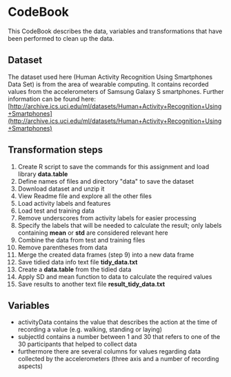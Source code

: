# CodeBook

This CodeBook describes the data, variables and transformations that have been performed to clean up the data.

## Dataset

The dataset used here (Human Activity Recognition Using Smartphones Data Set) is from the area of wearable computing. It contains recorded values from the accelerometers of Samsung Galaxy S smartphones.
Further information can be found here: [http://archive.ics.uci.edu/ml/datasets/Human+Activity+Recognition+Using+Smartphones](http://archive.ics.uci.edu/ml/datasets/Human+Activity+Recognition+Using+Smartphones)

## Transformation steps

1. Create R script to save the commands for this assignment and load library **data.table**
2. Define names of files and directory "data" to save the dataset
3. Download dataset and unzip it
4. View Readme file and explore all the other files
5. Load activity labels and features
6. Load test and training data
7. Remove underscores from activity labels for easier processing
8. Specify the labels that will be needed to calculate the result; only labels containing **mean** or **std** are considered relevant here
9. Combine the data from test and training files
10. Remove parentheses from data
11. Merge the created data frames (step 9) into a new data frame
12. Save tidied data info text file **tidy_data.txt**
13. Create a **data.table** from the tidied data
14. Apply SD and mean function to data to calculate the required values
15. Save results to another text file **result_tidy_data.txt**

## Variables

* activityData contains the value that describes the action at the time of recording a value (e.g. walking, standing or laying)
* subjectId contains a number between 1 and 30 that refers to one of the 30 participants that helped to collect data
* furthermore there are several columns for values regarding data collected by the accelerometers (three axis and a number of recording aspects)